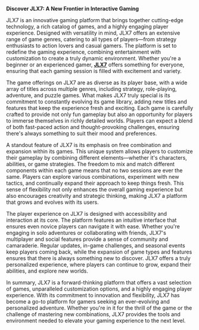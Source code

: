 **Discover JLX7: A New Frontier in Interactive Gaming**

JLX7 is an innovative gaming platform that brings together cutting-edge technology, a rich catalog of games, and a highly engaging player experience. Designed with versatility in mind, JLX7 offers an extensive range of game genres, catering to all types of players—from strategy enthusiasts to action lovers and casual gamers. The platform is set to redefine the gaming experience, combining entertainment with customization to create a truly dynamic environment. Whether you're a beginner or an experienced gamer, **[JLX7](https://jlx7.site)** offers something for everyone, ensuring that each gaming session is filled with excitement and variety.

The game offerings on JLX7 are as diverse as its player base, with a wide array of titles across multiple genres, including strategy, role-playing, adventure, and puzzle games. What makes JLX7 truly special is its commitment to constantly evolving its game library, adding new titles and features that keep the experience fresh and exciting. Each game is carefully crafted to provide not only fun gameplay but also an opportunity for players to immerse themselves in richly detailed worlds. Players can expect a blend of both fast-paced action and thought-provoking challenges, ensuring there's always something to suit their mood and preferences.

A standout feature of JLX7 is its emphasis on free combination and expansion within its games. This unique system allows players to customize their gameplay by combining different elements—whether it's characters, abilities, or game strategies. The freedom to mix and match different components within each game means that no two sessions are ever the same. Players can explore various combinations, experiment with new tactics, and continually expand their approach to keep things fresh. This sense of flexibility not only enhances the overall gaming experience but also encourages creativity and strategic thinking, making JLX7 a platform that grows and evolves with its users.

The player experience on JLX7 is designed with accessibility and interaction at its core. The platform features an intuitive interface that ensures even novice players can navigate it with ease. Whether you're engaging in solo adventures or collaborating with friends, JLX7's multiplayer and social features provide a sense of community and camaraderie. Regular updates, in-game challenges, and seasonal events keep players coming back, while the expansion of game types and features ensures that there is always something new to discover. JLX7 offers a truly personalized experience, where players can continue to grow, expand their abilities, and explore new worlds.

In summary, JLX7 is a forward-thinking platform that offers a vast selection of games, unparalleled customization options, and a highly engaging player experience. With its commitment to innovation and flexibility, JLX7 has become a go-to platform for gamers seeking an ever-evolving and personalized adventure. Whether you're in it for the thrill of the game or the challenge of mastering new combinations, JLX7 provides the tools and environment needed to elevate your gaming experience to the next level.